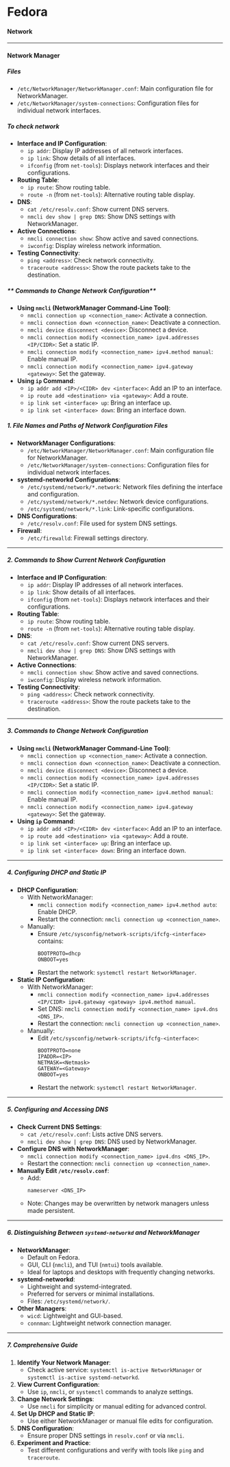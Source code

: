 # Fedora

#### Network

---
#### Network Manager
##### Files
 - `/etc/NetworkManager/NetworkManager.conf`: Main configuration file for NetworkManager.
  - `/etc/NetworkManager/system-connections`: Configuration files for individual network interfaces.
##### To check network
- **Interface and IP Configuration**:
  - `ip addr`: Display IP addresses of all network interfaces.
  - `ip link`: Show details of all interfaces.
  - `ifconfig` (from `net-tools`): Displays network interfaces and their configurations.
- **Routing Table**:
  - `ip route`: Show routing table.
  - `route -n` (from `net-tools`): Alternative routing table display.
- **DNS**:
  - `cat /etc/resolv.conf`: Show current DNS servers.
  - `nmcli dev show | grep DNS`: Show DNS settings with NetworkManager.
- **Active Connections**:
  - `nmcli connection show`: Show active and saved connections.
  - `iwconfig`: Display wireless network information.
- **Testing Connectivity**:
  - `ping <address>`: Check network connectivity.
  - `traceroute <address>`: Show the route packets take to the destination.
  
##### ** Commands to Change Network Configuration**

- **Using `nmcli` (NetworkManager Command-Line Tool)**:
  - `nmcli connection up <connection_name>`: Activate a connection.
  - `nmcli connection down <connection_name>`: Deactivate a connection.
  - `nmcli device disconnect <device>`: Disconnect a device.
  - `nmcli connection modify <connection_name> ipv4.addresses <IP/CIDR>`: Set a static IP.
  - `nmcli connection modify <connection_name> ipv4.method manual`: Enable manual IP.
  - `nmcli connection modify <connection_name> ipv4.gateway <gateway>`: Set the gateway.
- **Using `ip` Command**:
  - `ip addr add <IP>/<CIDR> dev <interface>`: Add an IP to an interface.
  - `ip route add <destination> via <gateway>`: Add a route.
  - `ip link set <interface> up`: Bring an interface up.
  - `ip link set <interface> down`: Bring an interface down.

##### **1. File Names and Paths of Network Configuration Files**

- **NetworkManager Configurations**:
  - `/etc/NetworkManager/NetworkManager.conf`: Main configuration file for NetworkManager.
  - `/etc/NetworkManager/system-connections`: Configuration files for individual network interfaces.
- **systemd-networkd Configurations**:
  - `/etc/systemd/network/*.network`: Network files defining the interface and configuration.
  - `/etc/systemd/network/*.netdev`: Network device configurations.
  - `/etc/systemd/network/*.link`: Link-specific configurations.
- **DNS Configurations**:
  - `/etc/resolv.conf`: File used for system DNS settings.
- **Firewall**:
  - `/etc/firewalld`: Firewall settings directory.

---

##### **2. Commands to Show Current Network Configuration**

- **Interface and IP Configuration**:
  - `ip addr`: Display IP addresses of all network interfaces.
  - `ip link`: Show details of all interfaces.
  - `ifconfig` (from `net-tools`): Displays network interfaces and their configurations.
- **Routing Table**:
  - `ip route`: Show routing table.
  - `route -n` (from `net-tools`): Alternative routing table display.
- **DNS**:
  - `cat /etc/resolv.conf`: Show current DNS servers.
  - `nmcli dev show | grep DNS`: Show DNS settings with NetworkManager.
- **Active Connections**:
  - `nmcli connection show`: Show active and saved connections.
  - `iwconfig`: Display wireless network information.
- **Testing Connectivity**:
  - `ping <address>`: Check network connectivity.
  - `traceroute <address>`: Show the route packets take to the destination.

---

##### **3. Commands to Change Network Configuration**

- **Using `nmcli` (NetworkManager Command-Line Tool)**:
  - `nmcli connection up <connection_name>`: Activate a connection.
  - `nmcli connection down <connection_name>`: Deactivate a connection.
  - `nmcli device disconnect <device>`: Disconnect a device.
  - `nmcli connection modify <connection_name> ipv4.addresses <IP/CIDR>`: Set a static IP.
  - `nmcli connection modify <connection_name> ipv4.method manual`: Enable manual IP.
  - `nmcli connection modify <connection_name> ipv4.gateway <gateway>`: Set the gateway.
- **Using `ip` Command**:
  - `ip addr add <IP>/<CIDR> dev <interface>`: Add an IP to an interface.
  - `ip route add <destination> via <gateway>`: Add a route.
  - `ip link set <interface> up`: Bring an interface up.
  - `ip link set <interface> down`: Bring an interface down.

---

##### **4. Configuring DHCP and Static IP**

- **DHCP Configuration**:
  - With NetworkManager:
    - `nmcli connection modify <connection_name> ipv4.method auto`: Enable DHCP.
    - Restart the connection: `nmcli connection up <connection_name>`.
  - Manually:
    - Ensure `/etc/sysconfig/network-scripts/ifcfg-<interface>` contains:
      ```
      BOOTPROTO=dhcp
      ONBOOT=yes
      ```
    - Restart the network: `systemctl restart NetworkManager`.
- **Static IP Configuration**:
  - With NetworkManager:
    - `nmcli connection modify <connection_name> ipv4.addresses <IP/CIDR> ipv4.gateway <gateway> ipv4.method manual`.
    - Set DNS: `nmcli connection modify <connection_name> ipv4.dns <DNS_IP>`.
    - Restart the connection: `nmcli connection up <connection_name>`.
  - Manually:
    - Edit `/etc/sysconfig/network-scripts/ifcfg-<interface>`:
      ```
      BOOTPROTO=none
      IPADDR=<IP>
      NETMASK=<Netmask>
      GATEWAY=<Gateway>
      ONBOOT=yes
      ```
    - Restart the network: `systemctl restart NetworkManager`.

---

##### **5. Configuring and Accessing DNS**

- **Check Current DNS Settings**:
  - `cat /etc/resolv.conf`: Lists active DNS servers.
  - `nmcli dev show | grep DNS`: DNS used by NetworkManager.
- **Configure DNS with NetworkManager**:
  - `nmcli connection modify <connection_name> ipv4.dns <DNS_IP>`.
  - Restart the connection: `nmcli connection up <connection_name>`.
- **Manually Edit `/etc/resolv.conf`**:
  - Add:
    ```
    nameserver <DNS_IP>
    ```
  - Note: Changes may be overwritten by network managers unless made persistent.

---

##### **6. Distinguishing Between `systemd-networkd` and NetworkManager**

- **NetworkManager**:
  - Default on Fedora.
  - GUI, CLI (`nmcli`), and TUI (`nmtui`) tools available.
  - Ideal for laptops and desktops with frequently changing networks.
- **systemd-networkd**:
  - Lightweight and systemd-integrated.
  - Preferred for servers or minimal installations.
  - Files: `/etc/systemd/network/`.
- **Other Managers**:
  - `wicd`: Lightweight and GUI-based.
  - `connman`: Lightweight network connection manager.

---

##### **7. Comprehensive Guide**

1. **Identify Your Network Manager**:
   - Check active service: `systemctl is-active NetworkManager` or `systemctl is-active systemd-networkd`.
2. **View Current Configuration**:
   - Use `ip`, `nmcli`, or `systemctl` commands to analyze settings.
3. **Change Network Settings**:
   - Use `nmcli` for simplicity or manual editing for advanced control.
4. **Set Up DHCP and Static IP**:
   - Use either NetworkManager or manual file edits for configuration.
5. **DNS Configuration**:
   - Ensure proper DNS settings in `resolv.conf` or via `nmcli`.
6. **Experiment and Practice**:
   - Test different configurations and verify with tools like `ping` and `traceroute`.
